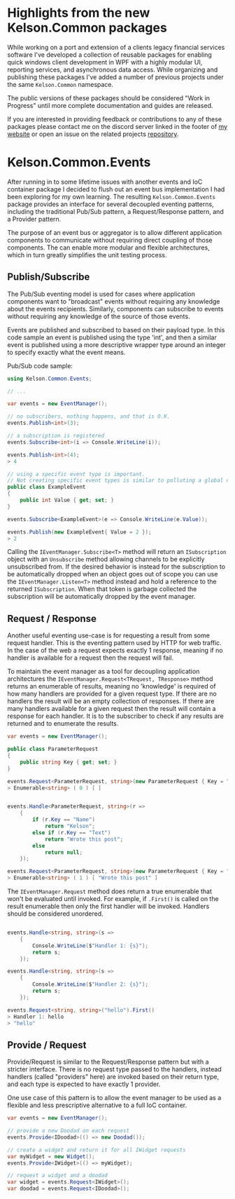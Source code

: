 # Highlights from the new Kelson.Common packages

While working on a port and extension of a clients legacy financial services software I've developed a collection of reusable packages for enabling quick windows client development in WPF with a highly modular UI, reporting services, and asynchronous data access. While organizing and publishing these packages I've added a number of previous projects under the same `Kelson.Common` namespace.

The public versions of these packages should be considered "Work in Progress" until more complete documentation and guides are released.

If you are interested in providing feedback or contributions to any of these packages please contact me on the discord server linked in the footer of [my website](https://www.kelsonball.com) or open an issue on the related projects [repository](https://github.com/KelsonBall/Kelson.Common.Events).

# Kelson.Common.Events

After running in to some lifetime issues with another events and IoC container package I decided to flush out an event bus implementation I had been exploring for my own learning. The resulting `Kelson.Common.Events` package provides an interface for several decoupled eventing patterns, including the traditional Pub/Sub pattern, a Request/Response pattern, and a Provider pattern. 

The purpose of an event bus or aggregator is to allow different application components to communicate without requiring direct coupling of those components. The can enable more modular and flexible architectures, which in turn greatly simplifies the unit testing process. 

## Publish/Subscribe

The Pub/Sub eventing model is used for cases where application components want to "broadcast" events without requiring any knowledge about the events recipients. Similarly, components can subscribe to events without requiring any knowledge of the source of those events. 

Events are published and subscribed to based on their payload type. In this code sample an event is published using the type 'int', and then a similar event is published using a more descriptive wrapper type around an integer to specify exactly what the event means.

Pub/Sub code sample:

```c#
using Kelson.Common.Events;

// ... 

var events = new EventManager();

// no subscribers, nothing happens, and that is O.K.
events.Publish<int>(3);

// a subscription is registered
events.Subscribe<int>(i => Console.WriteLine(i));

events.Publish<int>(4);
> 4

// using a specific event type is important. 
// Not creating specific event types is similar to polluting a global namespace
public class ExampleEvent 
{ 
    public int Value { get; set; }
}

events.Subscribe<ExampleEvent>(e => Console.WriteLine(e.Value));

events.Publish(new ExampleEvent{ Value = 2 });
> 2
```

Calling the `IEventManager.Subscribe<T>` method will return an `ISubscription` object with an `Unsubscribe` method allowing channels to be explicitly unsubscribed from. If the desired behavior is instead for the subscription to be automatically dropped when an object goes out of scope you can use the `IEventManager.Listen<T>` method instead and hold a reference to the returned `ISubscription`. When that token is garbage collected the subscription will be automatically dropped by the event manager.

## Request / Response

Another useful eventing use-case is for requesting a result from some request handler. This is the eventing pattern used by HTTP for web traffic. In the case of the web a request expects exactly 1 response, meaning if no handler is available for a request then the request will fail. 

To maintain the event manager as a tool for decoupling application architectures the `IEventManager.Request<TRequest, TResponse>` method returns an enumerable of results, meaning no 'knowledge' is required of how many handlers are provided for a given request type. If there are no handlers the result will be an empty collection of responses. If there are many handlers available for a given request then the result will contain a response for each handler. It is to the subscriber to check if any results are returned and to enumerate the results.

```c#
var events = new EventManager();

public class ParameterRequest
{
    public string Key { get; set; }
}

events.Request<ParameterRequest, string>(new ParameterRequest { Key = "Text" })
> Enumerable<string> ( 0 ) [ ] 


events.Handle<ParameterRequest, string>(r =>
    {
        if (r.Key == "Name")
            return "Kelson";
        else if (r.Key == "Text")
            return "Wrote this post";
        else
            return null;
    });

events.Request<ParameterRequest, string>(new ParameterRequest { Key = "Text" })
> Enumerable<string> ( 1 ) [ "Wrote this post" ]
```

The `IEventManager.Request` method does return a true enumerable that won't be evaluated until invoked. For example, if `.First()` is called on the result enumerable then only the first handler will be invoked. Handlers should be considered unordered.

```c#

events.Handle<string, string>(s => 
    {
        Console.WriteLine($"Handler 1: {s}");
        return s;
    });

events.Handle<string, string>(s => 
    {
        Console.WriteLine($"Handler 2: {s}");
        return s;
    });

events.Request<string, string>("hello").First()
> Handler 1: hello
> "hello"
```

## Provide / Request

Provide/Request is similar to the Request/Response pattern but with a stricter interface. There is no request type passed to the handlers, instead handlers (called "providers" here) are invoked based on their return type, and each type is expected to have exactly 1 provider.

One use case of this pattern is to allow the event manager to be used as a flexible and less prescriptive alternative to a full IoC container. 

```c#
var events = new EventManager();

// provide a new Doodad on each request
events.Provide<IDoodad>(() => new Doodad());

// create a widget and return it for all IWidget requests
var myWidget = new Widget();
events.Provide<IWidget>(() => myWidget);

// request a widget and a doodad
var widget = events.Request<IWidget>();
var doodad = events.Request<IDoodad>();
```